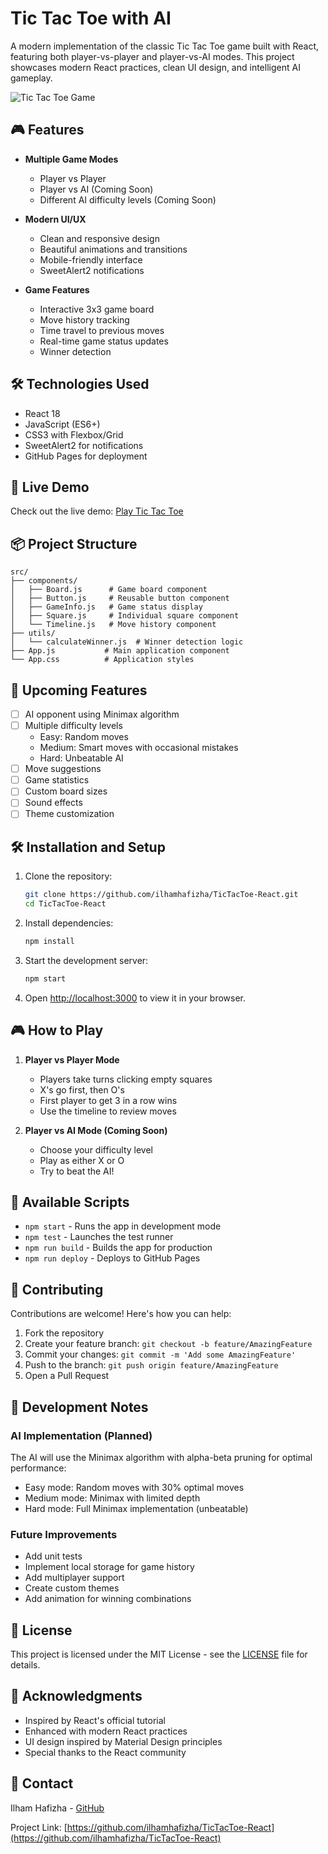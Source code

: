 # Tic Tac Toe with AI

A modern implementation of the classic Tic Tac Toe game built with React, featuring both player-vs-player and player-vs-AI modes. This project showcases modern React practices, clean UI design, and intelligent AI gameplay.

![Tic Tac Toe Game](screenshot.png)

## 🎮 Features

- **Multiple Game Modes**

  - Player vs Player
  - Player vs AI (Coming Soon)
  - Different AI difficulty levels (Coming Soon)

- **Modern UI/UX**

  - Clean and responsive design
  - Beautiful animations and transitions
  - Mobile-friendly interface
  - SweetAlert2 notifications

- **Game Features**
  - Interactive 3x3 game board
  - Move history tracking
  - Time travel to previous moves
  - Real-time game status updates
  - Winner detection

## 🛠️ Technologies Used

- React 18
- JavaScript (ES6+)
- CSS3 with Flexbox/Grid
- SweetAlert2 for notifications
- GitHub Pages for deployment

## 🚀 Live Demo

Check out the live demo: [Play Tic Tac Toe](https://ilhamhafizha.github.io/TicTacToe-React/)

## 📦 Project Structure

```
src/
├── components/
│   ├── Board.js      # Game board component
│   ├── Button.js     # Reusable button component
│   ├── GameInfo.js   # Game status display
│   ├── Square.js     # Individual square component
│   └── Timeline.js   # Move history component
├── utils/
│   └── calculateWinner.js  # Winner detection logic
├── App.js           # Main application component
└── App.css          # Application styles
```

## 🎯 Upcoming Features

- [ ] AI opponent using Minimax algorithm
- [ ] Multiple difficulty levels
  - Easy: Random moves
  - Medium: Smart moves with occasional mistakes
  - Hard: Unbeatable AI
- [ ] Move suggestions
- [ ] Game statistics
- [ ] Custom board sizes
- [ ] Sound effects
- [ ] Theme customization

## 🛠️ Installation and Setup

1. Clone the repository:

   ```bash
   git clone https://github.com/ilhamhafizha/TicTacToe-React.git
   cd TicTacToe-React
   ```

2. Install dependencies:

   ```bash
   npm install
   ```

3. Start the development server:

   ```bash
   npm start
   ```

4. Open [http://localhost:3000](http://localhost:3000) to view it in your browser.

## 🎮 How to Play

1. **Player vs Player Mode**

   - Players take turns clicking empty squares
   - X's go first, then O's
   - First player to get 3 in a row wins
   - Use the timeline to review moves

2. **Player vs AI Mode (Coming Soon)**
   - Choose your difficulty level
   - Play as either X or O
   - Try to beat the AI!

## 🔧 Available Scripts

- `npm start` - Runs the app in development mode
- `npm test` - Launches the test runner
- `npm run build` - Builds the app for production
- `npm run deploy` - Deploys to GitHub Pages

## 🤝 Contributing

Contributions are welcome! Here's how you can help:

1. Fork the repository
2. Create your feature branch: `git checkout -b feature/AmazingFeature`
3. Commit your changes: `git commit -m 'Add some AmazingFeature'`
4. Push to the branch: `git push origin feature/AmazingFeature`
5. Open a Pull Request

## 📝 Development Notes

### AI Implementation (Planned)

The AI will use the Minimax algorithm with alpha-beta pruning for optimal performance:

- Easy mode: Random moves with 30% optimal moves
- Medium mode: Minimax with limited depth
- Hard mode: Full Minimax implementation (unbeatable)

### Future Improvements

- Add unit tests
- Implement local storage for game history
- Add multiplayer support
- Create custom themes
- Add animation for winning combinations

## 📄 License

This project is licensed under the MIT License - see the [LICENSE](LICENSE) file for details.

## 👏 Acknowledgments

- Inspired by React's official tutorial
- Enhanced with modern React practices
- UI design inspired by Material Design principles
- Special thanks to the React community

## 📧 Contact

Ilham Hafizha - [GitHub](https://github.com/ilhamhafizha)

Project Link: [https://github.com/ilhamhafizha/TicTacToe-React](https://github.com/ilhamhafizha/TicTacToe-React)

